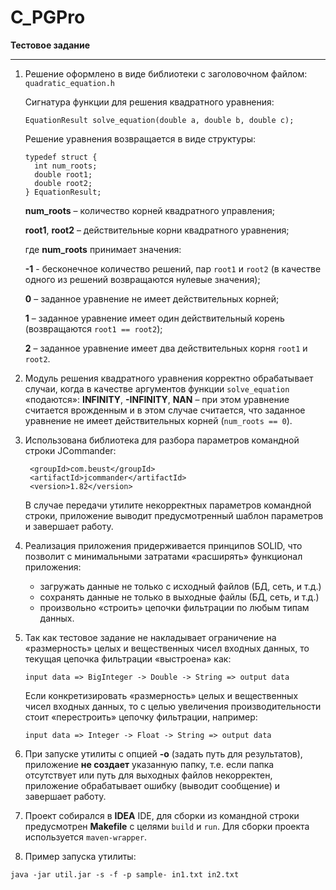 # C_PGPro

**Тестовое задание**

---

1. Решение оформлено в виде библиотеки с заголовочном файлом:
    `quadratic_equation.h`
  	
  	Cигнатура функции для решения квадратного уравнения:
  	
  	`EquationResult solve_equation(double a, double b, double c);`
  	
  	Решение уравнения возвращается в виде структуры:
  	```
    typedef struct {
      int num_roots;
      double root1;
      double root2;
    } EquationResult;
   ```
   
   **num_roots** – количество корней квадратного управления;

   **root1**, **root2** – действительные корни квадратного уравнения;

   где **num_roots** принимает значения:

   **-1** - бесконечное количество решений, пар `root1` и `root2` (в качестве одного из решений возвращаются нулевые значения);

   **0** – заданное уравнение не имеет действительных корней;

   **1** – заданное уравнение имеет один действительный корень (возвращаются `root1 == root2`);

   **2** – заданное уравнение имеет два действительных корня `root1` и `root2`.



3. Модуль решения квадратного уравнения корректно обрабатывает случаи, когда в качестве аргументов
   функции `solve_equation` «подаются»: **INFINITY**, **-INFINITY**, **NAN** – при этом уравнение считается врожденным и в этом случае считается,
   что заданное уравнение не имеет действительных корней (`num_roots == 0`).

6. Использована библиотека для разбора параметров командной строки JCommander:
   ```
    <groupId>com.beust</groupId>
    <artifactId>jcommander</artifactId>
    <version>1.82</version>
   ```
    В случае передачи утилите некорректных параметров командной строки, приложение выводит предусмотренный шаблон параметров и завершает работу.


7. Реализация приложения придерживается принципов SOLID, что позволит с минимальными затратами «расширять» функционал приложения:
    - загружать данные не только с исходный файлов (БД, сеть, и т.д.)
    - сохранять данные не только в выходные файлы (БД, сеть, и т.д.)
    - произвольно «строить» цепочки фильтрации по любым типам данных.


8. Так как тестовое задание не накладывает ограничение на «размерность» целых и вещественных чисел входных данных, то текущая цепочка фильтрации «выстроена» как:
    ```
    input data => BigInteger -> Double -> String => output data
    ```
    Если конкретизировать «размерность» целых и вещественных чисел входных данных, то с целью увеличения производительности стоит «перестроить» цепочку фильтрации, например:
    ```
    input data => Integer -> Float -> String => output data
    ```
9. При запуске утилиты с опцией **-o** (задать путь для результатов), приложение **не создает** указанную папку, т.е. если папка отсутствует или путь для выходных файлов некорректен, приложение обрабатывает ошибку (выводит сообщение) и завершает работу.


10. Проект собирался в **IDEA** IDE, для сборки из командной строки предусмотрен **Makefile** с целями
   `build` и `run`. Для сборки проекта используется `maven-wrapper`.


11. Пример запуска утилиты:
   ```
   java -jar util.jar -s -f -p sample- in1.txt in2.txt
   ```
